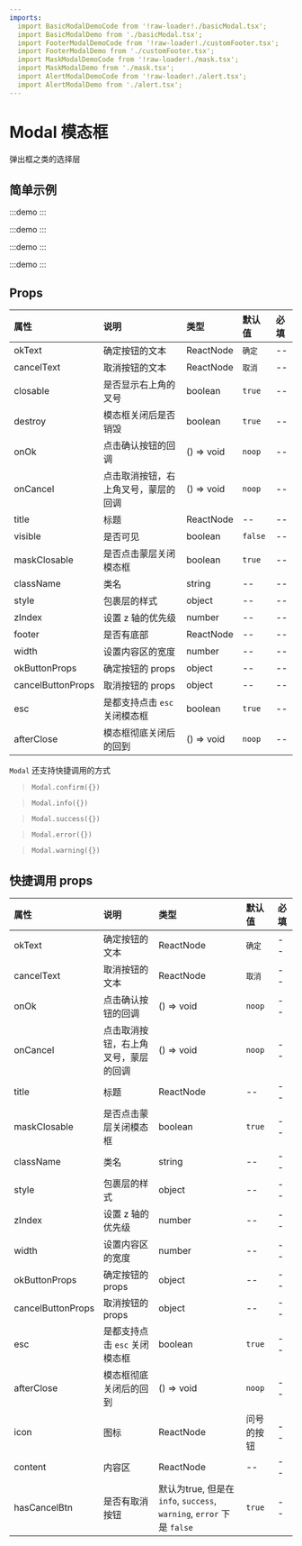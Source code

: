 ```yaml
---
imports:
  import BasicModalDemoCode from '!raw-loader!./basicModal.tsx';
  import BasicModalDemo from './basicModal.tsx';
  import FooterModalDemoCode from '!raw-loader!./customFooter.tsx';
  import FooterModalDemo from './customFooter.tsx';
  import MaskModalDemoCode from '!raw-loader!./mask.tsx';
  import MaskModalDemo from './mask.tsx';
  import AlertModalDemoCode from '!raw-loader!./alert.tsx';
  import AlertModalDemo from './alert.tsx';
---
```


# Modal 模态框

弹出框之类的选择层

## 简单示例

:::demo 
<Block code={BasicModalDemoCode} des="基础模态框"> 
<BasicModalDemo /> 
</Block> 
:::

:::demo 
<Block code={FooterModalDemoCode} des="自定义页脚, 点击异步加载"> 
<FooterModalDemo /> 
</Block> 
:::

:::demo 
<Block code={MaskModalDemoCode} des="点击遮罩层不消失"> 
<MaskModalDemo /> 
</Block> 
:::

:::demo 
<Block code={AlertModalDemoCode} des="快捷式调用"> 
<AlertModalDemo /> 
</Block> 
:::

## Props

| 属性              | 说明                                 | 类型       | 默认值  | 必填 |
| :---------------- | :----------------------------------- | :--------- | :------ | :--- |
| okText            | 确定按钮的文本                       | ReactNode  | `确定`  | --   |
| cancelText        | 取消按钮的文本                       | ReactNode  | `取消`  | --   |
| closable          | 是否显示右上角的叉号                 | boolean    | `true`  | --   |
| destroy           | 模态框关闭后是否销毁                 | boolean    | `true`  | --   |
| onOk              | 点击确认按钮的回调                   | () => void | `noop`  | --   |
| onCancel          | 点击取消按钮，右上角叉号，蒙层的回调 | () => void | `noop`  | --   |
| title             | 标题                                 | ReactNode  | --      | --   |
| visible           | 是否可见                             | boolean    | `false` | --   |
| maskClosable      | 是否点击蒙层关闭模态框               | boolean    | `true`  | --   |
| className         | 类名                                 | string     | --      | --   |
| style             | 包裹层的样式                         | object     | --      | --   |
| zIndex            | 设置 z 轴的优先级                    | number     | --      | --   |
| footer            | 是否有底部                           | ReactNode  | --      | --   |
| width             | 设置内容区的宽度                     | number     | --      | --   |
| okButtonProps     | 确定按钮的 props                     | object     | --      | --   |
| cancelButtonProps | 取消按钮的 props                     | object     | --      | --   |
| esc               | 是都支持点击 `esc` 关闭模态框        | boolean    | `true`  | --   |
| afterClose        | 模态框彻底关闭后的回到               | () => void | `noop`  | --   |

`Modal` 还支持快捷调用的方式

> `Modal.confirm({})`  

> `Modal.info({})`  
  
> `Modal.success({})`  
  
> `Modal.error({})`  
  
> `Modal.warning({})`  

## 快捷调用 props

| 属性              | 说明                                 | 类型                                                                  | 默认值     | 必填 |
| :---------------- | :----------------------------------- | :-------------------------------------------------------------------- | :--------- | :--- |
| okText            | 确定按钮的文本                       | ReactNode                                                             | `确定`     | --   |
| cancelText        | 取消按钮的文本                       | ReactNode                                                             | `取消`     | --   |
| onOk              | 点击确认按钮的回调                   | () => void                                                            | `noop`     | --   |
| onCancel          | 点击取消按钮，右上角叉号，蒙层的回调 | () => void                                                            | `noop`     | --   |
| title             | 标题                                 | ReactNode                                                             | --         | --   |
| maskClosable      | 是否点击蒙层关闭模态框               | boolean                                                               | `true`     | --   |
| className         | 类名                                 | string                                                                | --         | --   |
| style             | 包裹层的样式                         | object                                                                | --         | --   |
| zIndex            | 设置 z 轴的优先级                    | number                                                                | --         | --   |
| width             | 设置内容区的宽度                     | number                                                                | --         | --   |
| okButtonProps     | 确定按钮的 props                     | object                                                                | --         | --   |
| cancelButtonProps | 取消按钮的 props                     | object                                                                | --         | --   |
| esc               | 是都支持点击 `esc` 关闭模态框        | boolean                                                               | `true`     | --   |
| afterClose        | 模态框彻底关闭后的回到               | () => void                                                            | `noop`     | --   |
| icon              | 图标                                 | ReactNode                                                             | 问号的按钮 | --   |
| content           | 内容区                               | ReactNode                                                             | --         | --   |
| hasCancelBtn      | 是否有取消按钮                       | 默认为true, 但是在 `info`, `success`, `warning`, `error` 下是 `false` | `true`     | --   |